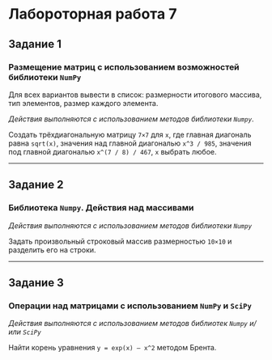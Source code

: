 # Лабороторная работа 7

## Задание 1

### Размещение матриц c использованием возможностей библиотеки `NumPy`

Для всех вариантов вывести в список: размерности итогового массива, тип элементов, размер каждого элемента.

*Действия выполняются с использованием методов библиотеки `Numpy`*.

Создать трёхдиагональную матрицу `7×7` для `x`, где главная диагональ равна `sqrt(x)`, значения над главной диагональю `x^3 / 985`, значения под главной диагональю `x^(7 / 8) / 467`, `х` выбрать любое.

---

## Задание 2

### Библиотека `Numpy`. Действия над массивами

*Действия выполняются с использованием методов библиотеки `Numpy`*

Задать произвольный строковый массив размерностью `10×10` и разделить его на строки.

---

## Задание 3

### Операции над матрицами c использованием `NumPy` и `SciPy`

*Действия выполняются с использованием методов библиотек `Numpy` и/или `SciPy`*

Найти корень уравнения `y = exp(x) – x^2` методом Брента.
